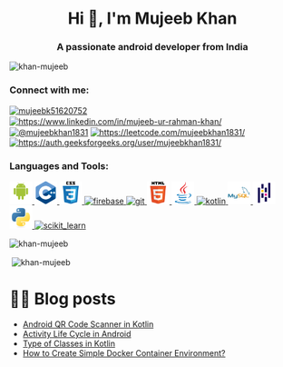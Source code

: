 <h1 align="center">Hi 👋, I'm Mujeeb Khan</h1>
<h3 align="center">A passionate android developer from India</h3>

<p align="left"> <img src="https://komarev.com/ghpvc/?username=khan-mujeeb&label=Profile%20views&color=0e75b6&style=flat" alt="khan-mujeeb" /> </p>

<h3 align="left">Connect with me:</h3>
<p align="left">
<a href="https://twitter.com/mujeebk51620752" target="blank"><img align="center" src="https://raw.githubusercontent.com/rahuldkjain/github-profile-readme-generator/master/src/images/icons/Social/twitter.svg" alt="mujeebk51620752" height="30" width="40" /></a>
<a href="https://linkedin.com/in/https://www.linkedin.com/in/mujeeb-ur-rahman-khan/" target="blank"><img align="center" src="https://raw.githubusercontent.com/rahuldkjain/github-profile-readme-generator/master/src/images/icons/Social/linked-in-alt.svg" alt="https://www.linkedin.com/in/mujeeb-ur-rahman-khan/" height="30" width="40" /></a>
<a href="https://medium.com/@mujeebkhan1831" target="blank"><img align="center" src="https://raw.githubusercontent.com/rahuldkjain/github-profile-readme-generator/master/src/images/icons/Social/medium.svg" alt="@mujeebkhan1831" height="30" width="40" /></a>
<a href="https://www.leetcode.com/https://leetcode.com/mujeebkhan1831/" target="blank"><img align="center" src="https://raw.githubusercontent.com/rahuldkjain/github-profile-readme-generator/master/src/images/icons/Social/leet-code.svg" alt="https://leetcode.com/mujeebkhan1831/" height="30" width="40" /></a>
<a href="https://auth.geeksforgeeks.org/user/https://auth.geeksforgeeks.org/user/mujeebkhan1831/" target="blank"><img align="center" src="https://raw.githubusercontent.com/rahuldkjain/github-profile-readme-generator/master/src/images/icons/Social/geeks-for-geeks.svg" alt="https://auth.geeksforgeeks.org/user/mujeebkhan1831/" height="30" width="40" /></a>
</p>

<h3 align="left">Languages and Tools:</h3>
<p align="left"> <a href="https://developer.android.com" target="_blank" rel="noreferrer"> <img src="https://raw.githubusercontent.com/devicons/devicon/master/icons/android/android-original-wordmark.svg" alt="android" width="40" height="40"/> </a> <a href="https://www.w3schools.com/cpp/" target="_blank" rel="noreferrer"> <img src="https://raw.githubusercontent.com/devicons/devicon/master/icons/cplusplus/cplusplus-original.svg" alt="cplusplus" width="40" height="40"/> </a> <a href="https://www.w3schools.com/css/" target="_blank" rel="noreferrer"> <img src="https://raw.githubusercontent.com/devicons/devicon/master/icons/css3/css3-original-wordmark.svg" alt="css3" width="40" height="40"/> </a> <a href="https://firebase.google.com/" target="_blank" rel="noreferrer"> <img src="https://www.vectorlogo.zone/logos/firebase/firebase-icon.svg" alt="firebase" width="40" height="40"/> </a> <a href="https://git-scm.com/" target="_blank" rel="noreferrer"> <img src="https://www.vectorlogo.zone/logos/git-scm/git-scm-icon.svg" alt="git" width="40" height="40"/> </a> <a href="https://www.w3.org/html/" target="_blank" rel="noreferrer"> <img src="https://raw.githubusercontent.com/devicons/devicon/master/icons/html5/html5-original-wordmark.svg" alt="html5" width="40" height="40"/> </a> <a href="https://www.java.com" target="_blank" rel="noreferrer"> <img src="https://raw.githubusercontent.com/devicons/devicon/master/icons/java/java-original.svg" alt="java" width="40" height="40"/> </a> <a href="https://kotlinlang.org" target="_blank" rel="noreferrer"> <img src="https://www.vectorlogo.zone/logos/kotlinlang/kotlinlang-icon.svg" alt="kotlin" width="40" height="40"/> </a> <a href="https://www.mysql.com/" target="_blank" rel="noreferrer"> <img src="https://raw.githubusercontent.com/devicons/devicon/master/icons/mysql/mysql-original-wordmark.svg" alt="mysql" width="40" height="40"/> </a> <a href="https://pandas.pydata.org/" target="_blank" rel="noreferrer"> <img src="https://raw.githubusercontent.com/devicons/devicon/2ae2a900d2f041da66e950e4d48052658d850630/icons/pandas/pandas-original.svg" alt="pandas" width="40" height="40"/> </a> <a href="https://www.python.org" target="_blank" rel="noreferrer"> <img src="https://raw.githubusercontent.com/devicons/devicon/master/icons/python/python-original.svg" alt="python" width="40" height="40"/> </a> <a href="https://scikit-learn.org/" target="_blank" rel="noreferrer"> <img src="https://upload.wikimedia.org/wikipedia/commons/0/05/Scikit_learn_logo_small.svg" alt="scikit_learn" width="40" height="40"/> </a> </p>

<p><img align="center" src="https://github-readme-stats.vercel.app/api/top-langs?username=khan-mujeeb&show_icons=true&locale=en&layout=compact" alt="khan-mujeeb" /></p>

<p>&nbsp;<img align="center" src="https://github-readme-stats.vercel.app/api?username=khan-mujeeb&show_icons=true&locale=en" alt="khan-mujeeb" /></p>


# ✍🏻 Blog posts

<!-- BLOG-POST-LIST:START -->
- [Android QR Code Scanner in Kotlin](https://towardsdev.com/android-qr-code-scanner-in-kotlin-d2257e7c6c59?source=rss-b5a7fd5c66c1------2)
- [Activity Life Cycle in Android](https://towardsdev.com/activity-life-cycle-in-android-4441757472ba?source=rss-b5a7fd5c66c1------2)
- [Type of Classes in Kotlin](https://towardsdev.com/type-of-classes-in-kotlin-2237b70682fb?source=rss-b5a7fd5c66c1------2)
- [How to Create Simple Docker Container Environment?](https://medium.com/@mujeebkhan1831/how-to-create-simple-docker-container-environment-a5213f838ebf?source=rss-b5a7fd5c66c1------2)
<!-- BLOG-POST-LIST:END -->
